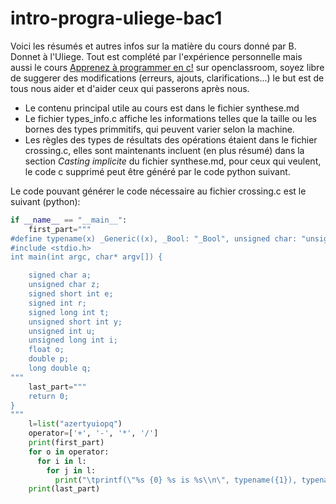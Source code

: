 # intro-progra-uliege-bac1

Voici les résumés et autres infos sur la matière du cours donné par B. Donnet à l'Uliege. Tout est complété par l'expérience personnelle mais aussi le cours [Apprenez à programmer en c!](https://openclassrooms.com/courses/apprenez-a-programmer-en-c) sur openclassroom, soyez libre de suggerer des modifications (erreurs, ajouts, clarifications...) le but est de tous nous aider et d'aider ceux qui passerons après nous.

* Le contenu principal utile au cours est dans le fichier synthese.md
* Le fichier types_info.c affiche les informations telles que la taille ou les bornes des types primmitifs, qui peuvent varier selon la machine.
* Les règles des types de résultats des opérations étaient dans le fichier crossing.c, elles sont maintenants incluent (en plus résumé) dans la section *Casting implicite* du fichier synthese.md, pour ceux qui veulent, le code c supprimé peut être généré par le code python suivant.

Le code pouvant générer le code nécessaire au fichier crossing.c est le suivant (python):
``` py
if __name__ == "__main__":
    first_part="""
#define typename(x) _Generic((x), _Bool: "_Bool", unsigned char: "unsigned char", char: "char", signed char: "signed char", short int: "short int", unsigned short int: "unsigned short int", int: "int", unsigned int: "unsigned int", long int: "long int", unsigned long int: "unsigned long int", long long int: "long long int", unsigned long long int: "unsigned long long int", float: "float", double: "double", long double: "long double", char *: "pointer to char", void *: "pointer to void", int *: "pointer to int", default: "other")
#include <stdio.h>
int main(int argc, char* argv[]) {

    signed char a;
    unsigned char z;
    signed short int e;
    signed int r;
    signed long int t;
    unsigned short int y;
    unsigned int u;
    unsigned long int i;
    float o;
    double p;
    long double q;
"""
    last_part="""
    return 0;
}
"""
    l=list("azertyuiopq")
    operator=['+', '-', '*', '/']
    print(first_part)
    for o in operator:
      for i in l:
        for j in l:
          print("\tprintf(\"%s {0} %s is %s\\n\", typename({1}), typename({2}), typename({1} {0} {2}));".format(o, i, j))
    print(last_part)
```
